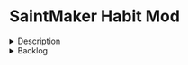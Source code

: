 
# SaintMaker Habit Mod

<details><summary>Description</summary>
<p>

A basic habit tracker. 

V1: Stores 4 weeks of data for unlimited daily habits

</p>
</details>

<details><summary>Backlog</summary>
<p>

5/1/23
- update readme
- implement react testing library

5/2/23
- create tests for habit editing

5/4/23
- handle habit editing locally instead of in state 
- create global habit controls

5/5/23
- implement local storage data mocking to simplify testing

5/8/23
- ensure that past habit data (when a habit is made) is not marked in red

Backlog
- figure out text truncation for habit titles
- add weekly habits
- add counter habits

</p>
</details>